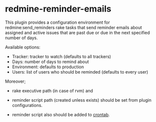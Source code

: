 # redmine-reminder-emails

This plugin provides a configuration environment for redmine:send_reminders rake tasks that send reminder emails about assigned and active issues that are past due or due in the next specified number of days.

Available options:
 - Tracker: tracker to watch (defaults to all trackers)
 - Days: number of days to remind about
 - Environment: defaults to production
 - Users: list of users who should be reminded (defaults to every user)

Moreover;
 - rake executive path (in case of rvm) and
 - reminder script path (created unless exists) should be set from plugin configurations.
 - reminder script also should be added to [crontab].


   [crontab]: <http://www.cyberciti.biz/faq/how-do-i-add-jobs-to-cron-under-linux-or-unix-oses/>
